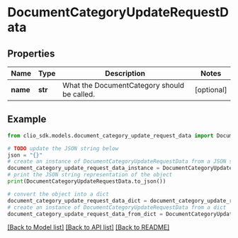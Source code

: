# DocumentCategoryUpdateRequestData


## Properties

Name | Type | Description | Notes
------------ | ------------- | ------------- | -------------
**name** | **str** | What the DocumentCategory should be called. | [optional] 

## Example

```python
from clio_sdk.models.document_category_update_request_data import DocumentCategoryUpdateRequestData

# TODO update the JSON string below
json = "{}"
# create an instance of DocumentCategoryUpdateRequestData from a JSON string
document_category_update_request_data_instance = DocumentCategoryUpdateRequestData.from_json(json)
# print the JSON string representation of the object
print(DocumentCategoryUpdateRequestData.to_json())

# convert the object into a dict
document_category_update_request_data_dict = document_category_update_request_data_instance.to_dict()
# create an instance of DocumentCategoryUpdateRequestData from a dict
document_category_update_request_data_from_dict = DocumentCategoryUpdateRequestData.from_dict(document_category_update_request_data_dict)
```
[[Back to Model list]](../README.md#documentation-for-models) [[Back to API list]](../README.md#documentation-for-api-endpoints) [[Back to README]](../README.md)


